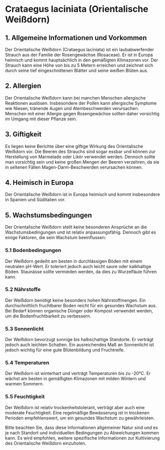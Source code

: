# Crataegus laciniata (Orientalische Weißdorn)

## 1. Allgemeine Informationen und Vorkommen
Der Orientalische Weißdorn (Crataegus laciniata) ist ein laubabwerfender Strauch aus der Familie der Rosengewächse (Rosaceae). Er ist in Europa heimisch und kommt hauptsächlich in den gemäßigten Klimazonen vor. Der Strauch kann eine Höhe von bis zu 5 Metern erreichen und zeichnet sich durch seine tief eingeschnittenen Blätter und seine weißen Blüten aus. 

## 2. Allergien
Der Orientalische Weißdorn kann bei manchen Menschen allergische Reaktionen auslösen. Insbesondere der Pollen kann allergische Symptome wie Niesen, tränende Augen und Atembeschwerden verursachen. Menschen mit einer Allergie gegen Rosengewächse sollten daher vorsichtig im Umgang mit dieser Pflanze sein.

## 3. Giftigkeit
Es liegen keine Berichte über eine giftige Wirkung des Orientalische Weißdorn vor. Die Beeren des Strauchs sind sogar essbar und können zur Herstellung von Marmelade oder Likör verwendet werden. Dennoch sollte man vorsichtig sein und keine großen Mengen der Beeren verzehren, da sie in seltenen Fällen Magen-Darm-Beschwerden verursachen können.

## 4. Heimisch in Europa
Der Orientalische Weißdorn ist in Europa heimisch und kommt insbesondere in Spanien und Süditalien vor.

## 5. Wachstumsbedingungen
Der Orientalische Weißdorn stellt keine besonderen Ansprüche an die Wachstumsbedingungen und ist relativ anpassungsfähig. Dennoch gibt es einige Faktoren, die sein Wachstum beeinflussen:

### 5.1 Bodenbedingungen
Der Weißdorn gedeiht am besten in durchlässigen Böden mit einem neutralen pH-Wert. Er toleriert jedoch auch leicht saure oder kalkhaltige Böden. Staunässe sollte vermieden werden, da dies zu Wurzelfäule führen kann.

### 5.2 Nährstoffe
Der Weißdorn benötigt keine besonders hohen Nährstoffmengen. Ein durchschnittlich fruchtbarer Boden reicht für ein gesundes Wachstum aus. Bei Bedarf können organische Dünger oder Kompost verwendet werden, um die Bodenfruchtbarkeit zu verbessern.

### 5.3 Sonnenlicht
Der Weißdorn bevorzugt sonnige bis halbschattige Standorte. Er verträgt jedoch auch leichten Schatten. Ein ausreichendes Maß an Sonnenlicht ist jedoch wichtig für eine gute Blütenbildung und Fruchtreife.

### 5.4 Temperaturen
Der Weißdorn ist winterhart und verträgt Temperaturen bis zu -20°C. Er wächst am besten in gemäßigten Klimazonen mit milden Wintern und warmen Sommern.

### 5.5 Feuchtigkeit
Der Weißdorn ist relativ trockenheitstolerant, verträgt aber auch eine moderate Feuchtigkeit. Eine regelmäßige Bewässerung ist in trockenen Perioden empfehlenswert, um ein gesundes Wachstum zu gewährleisten.

Bitte beachten Sie, dass diese Informationen allgemeiner Natur sind und es je nach Standort und individuellen Bedingungen zu Abweichungen kommen kann. Es wird empfohlen, weitere spezifische Informationen zur Kultivierung des Orientalische Weißdorn einzuholen.
